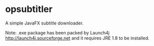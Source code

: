 # opsubtitler
A simple JavaFX subtitle downloader.

Note: .exe package has been packed by Launch4j http://launch4j.sourceforge.net and it requires JRE 1.8 to be installed.
